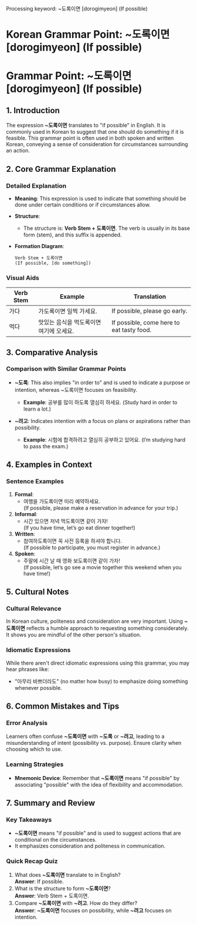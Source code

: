 Processing keyword: ~도록이면 [dorogimyeon] (If possible)
# Korean Grammar Point: ~도록이면 [dorogimyeon] (If possible)
# Grammar Point: ~도록이면 [dorogimyeon] (If possible)
## 1. Introduction
The expression **~도록이면** translates to "if possible" in English. It is commonly used in Korean to suggest that one should do something if it is feasible. This grammar point is often used in both spoken and written Korean, conveying a sense of consideration for circumstances surrounding an action.
## 2. Core Grammar Explanation
### Detailed Explanation
- **Meaning**: This expression is used to indicate that something should be done under certain conditions or if circumstances allow.
- **Structure**: 
  - The structure is: **Verb Stem + 도록이면**. The verb is usually in its base form (stem), and this suffix is appended.
- **Formation Diagram**:
  
  ```
  Verb Stem + 도록이면
  (If possible, [do something])
  ```
### Visual Aids
| Verb Stem | Example                                        | Translation                            |
|-----------|------------------------------------------------|----------------------------------------|
| 가다      | 가도록이면 일찍 가세요.                         | If possible, please go early.        |
| 먹다      | 맛있는 음식을 먹도록이면 여기에 오세요.       | If possible, come here to eat tasty food. |
## 3. Comparative Analysis
### Comparison with Similar Grammar Points
- **~도록**: This also implies "in order to" and is used to indicate a purpose or intention, whereas ~도록이면 focuses on feasibility. 
  - **Example**: 공부를 많이 하도록 열심히 하세요. (Study hard in order to learn a lot.)
  
- **~려고**: Indicates intention with a focus on plans or aspirations rather than possibility.
  - **Example**: 시험에 합격하려고 열심히 공부하고 있어요. (I’m studying hard to pass the exam.)
## 4. Examples in Context
### Sentence Examples
1. **Formal**:
   - 여행을 가도록이면 미리 예약하세요.  
     (If possible, please make a reservation in advance for your trip.)
2. **Informal**:
   - 시간 있으면 저녁 먹도록이면 같이 가자!  
     (If you have time, let’s go eat dinner together!)
3. **Written**:
   - 참여하도록이면 꼭 사전 등록을 하셔야 합니다.  
     (If possible to participate, you must register in advance.)
4. **Spoken**:
   - 주말에 시간 날 때 영화 보도록이면 같이 가자!  
     (If possible, let’s go see a movie together this weekend when you have time!)
## 5. Cultural Notes
### Cultural Relevance
In Korean culture, politeness and consideration are very important. Using **~도록이면** reflects a humble approach to requesting something considerately. It shows you are mindful of the other person's situation.
### Idiomatic Expressions
While there aren't direct idiomatic expressions using this grammar, you may hear phrases like:
- "아무리 바쁘더라도" (no matter how busy) to emphasize doing something whenever possible.
  
## 6. Common Mistakes and Tips
### Error Analysis
Learners often confuse **~도록이면** with **~도록** or **~려고**, leading to a misunderstanding of intent (possibility vs. purpose). Ensure clarity when choosing which to use.
### Learning Strategies
- **Mnemonic Device**: Remember that **~도록이면** means "if possible" by associating "possible" with the idea of flexibility and accommodation.
## 7. Summary and Review
### Key Takeaways
- **~도록이면** means "if possible" and is used to suggest actions that are conditional on the circumstances.
- It emphasizes consideration and politeness in communication.
### Quick Recap Quiz
1. What does **~도록이면** translate to in English?  
   **Answer**: If possible.
2. What is the structure to form **~도록이면**?  
   **Answer**: Verb Stem + 도록이면.
3. Compare **~도록이면** with **~려고**. How do they differ?  
   **Answer**: **~도록이면** focuses on possibility, while **~려고** focuses on intention.
